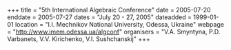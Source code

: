 +++
title = "5th International Algebraic Conference"
date = 2005-07-20
enddate = 2005-07-27
dates = "July 20 - 27, 2005"
dateadded = 1999-01-01
location = "I.I. Mechnikov National University, Odessa, Ukraine"
webpage = "http://www.imem.odessa.ua/algconf"
organisers = "V.A. Smyntyna, P.D. Varbanets, V.V. Kirichenko, V.I. Sushchanskij"
+++

